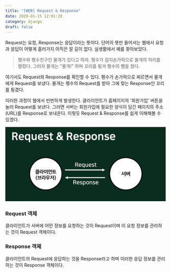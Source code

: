 ```yaml
---
title: "[WEB] Request & Response"
date: 2020-01-15 12:01:28
category: django
draft: false
---
```


Request는 요청, Response는 응답이라는 뜻이다. 단어의 뜻만 들어서는 웹에서 요청과 응답이 어떻게 흘러가지 아직은 알 길이 없다. 실생활에서 예를 찾아보았다.

>펭수와 펭수친구인 물개가 있다고 하자. 펭수가 검지손가락으로 물개의 허리를 찔렀다. 그러자 물개는 "물개!" 하며 꼬리를 튕겨 펭수의 뺨을 쳤다. 

여기서도 Request와 Response를 확인할 수 있다. 펭수가 손가락으로 찌르면서 물개에게 Request를 보냈다. 물개는 펭수의 Request를 받아 그에 맞는 Response인 꼬리를 튕겼다.

이러한 과정이 웹에서 빈번하게 발생한다. 클라이언트가 홈페이지의 '회원가입' 버튼을 눌러 Request를 보낸다. 그러면 서버는 회원가입에 필요한 양식이 담긴 페이지의 주소(URL)를 Response로 보내온다. 이렇듯 Request & Response를 쉽게 이해해볼 수 있겠다.

![Request-Response](./images/request-response.jpg)

### Request 객체
클라이언트가 서버에 어떤 정보를 요청하는 것이 Request이며 이 요청 정보를 관리하는 것이 Request 객체이다.

### Response 객체
클라이언트의 Request에 응답하는 것을 Response라고 하며 이러한 응답 정보를 관리하는 것이 Response 객체이다.

